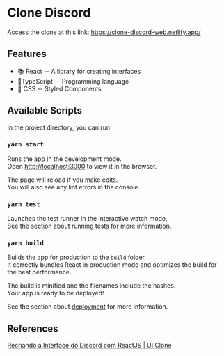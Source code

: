 # Clone Discord
Access the clone at this link: https://clone-discord-web.netlify.app/

## Features
* :books: React -- A library for creating interfaces
* :scroll:TypeScript -- Programming language
* :art: CSS -- Styled Components

## Available Scripts

In the project directory, you can run:

### `yarn start`

Runs the app in the development mode.<br />
Open [http://localhost:3000](http://localhost:3000) to view it in the browser.

The page will reload if you make edits.<br />
You will also see any lint errors in the console.

### `yarn test`

Launches the test runner in the interactive watch mode.<br />
See the section about [running tests](https://facebook.github.io/create-react-app/docs/running-tests) for more information.

### `yarn build`

Builds the app for production to the `build` folder.<br />
It correctly bundles React in production mode and optimizes the build for the best performance.

The build is minified and the filenames include the hashes.<br />
Your app is ready to be deployed!

See the section about [deployment](https://facebook.github.io/create-react-app/docs/deployment) for more information.

## References 
[Recriando a Interface do Discord com ReactJS | UI Clone](https://www.youtube.com/watch?v=x4FdZd2-_uU)
